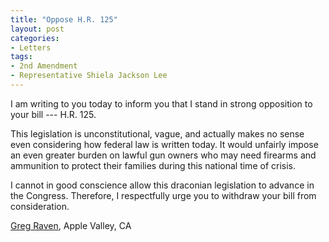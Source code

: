 ```yaml
---
title: "Oppose H.R. 125"
layout: post
categories:
- Letters
tags:
- 2nd Amendment
- Representative Shiela Jackson Lee
---
```


I am writing to you today to inform you that I stand in strong opposition to your bill --- H.R. 125.

This legislation is unconstitutional, vague, and actually makes no sense even considering how federal law is written today. It would unfairly impose an even greater burden on lawful gun owners who may need firearms and ammunition to protect their families during this national time of crisis.

I cannot in good conscience allow this draconian legislation to advance in the Congress. Therefore, I respectfully urge you to withdraw your bill from consideration.

[Greg Raven](https://www.gregraven.org/), Apple Valley, CA